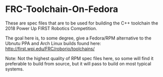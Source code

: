 # FRC-Toolchain-On-Fedora

These are spec files that are to be used for building the C++ toolchain the 2018 Power Up FIRST Robotics Competition.

The goal here is, to some degree, give a Fedora/RPM alternative to the Ubnutu PPA and Arch Linux builds found here:
http://first.wpi.edu/FRC/roborio/toolchains/

Note: Not the highest quality of RPM spec files here, so some will find it preferable to build from source, but it will pass to build on most typical systems.
